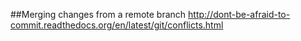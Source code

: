 ##Merging changes from a remote branch
http://dont-be-afraid-to-commit.readthedocs.org/en/latest/git/conflicts.html